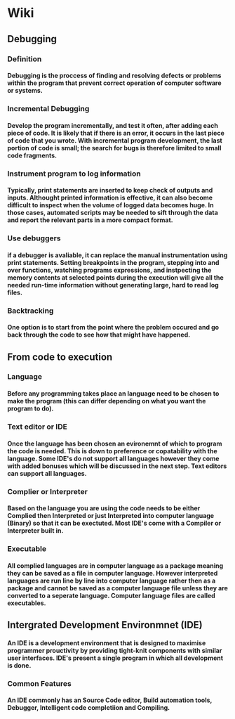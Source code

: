 # Wiki
## Debugging
### Definition
#### Debugging is the proccess of finding and resolving defects or problems within the program that prevent correct operation of computer software or systems.
### Incremental Debugging
#### Develop the program incrementally, and test it often, after adding each piece of code. It is likely that if there is an error, it occurs in the last piece of code that you wrote.  With incremental program development, the last portion of code is small; the search for bugs is therefore limited to small code fragments. 
### Instrument program to log information
#### Typically, print statements are inserted to keep check of outputs and inputs. Althought printed information is effective, it can also become difficult to inspect when the volume of logged data becomes huge. In those cases, automated scripts may be needed to sift through the data and report the relevant parts in a more compact format. 
### Use debuggers
#### if a debugger is avaliable, it can replace the manual instrumentation using print statements. Setting breakpoints in the program, stepping into and over functions, watching programs expressions, and instpecting the memory contents at selected points during the execution will give all the needed run-time information without generating large, hard to read log files. 
### Backtracking
#### One option is to start from the point where the problem occured and go back through the code to see how that might have happened. 

## From code to execution
### Language
#### Before any programming takes place an language need to be chosen to make the program (this can differ depending on what you want the program to do). 
### Text editor or IDE
#### Once the language has been chosen an evironemnt of which to program the code is needed. This is down to preference or copatability with the language. Some IDE's do not support all languages however they come with added bonuses which will be discussed in the next step. Text editors can support all languages.
### Complier or Interpreter
#### Based on the language you are using the code needs to be either Complied then Interpreted or just Interpreted into computer language (Binary) so that it can be exectuted. Most IDE's come with a Compiler or Interpreter built in. 
### Executable
#### All complied languages are in computer language as a package meaning they can be saved as a file in computer language. However interpreted languages are run line by line into computer language rather then as a package and cannot be saved as a computer language file unless they are converted to a seperate language. Computer language files are called executables. 

## Intergrated Development Environmnet (IDE)
#### An IDE is a development environment that is designed to maximise programmer prouctivity by providing tight-knit components with similar user interfaces. IDE's present a single program in which all development is done. 
### Common Features
#### An IDE commonly has an Source Code editor, Build automation tools, Debugger, Intelligent code completiion and Compiling. 
